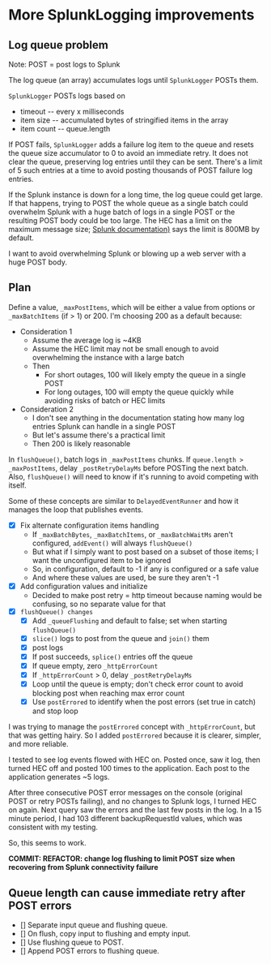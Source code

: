 # More SplunkLogging improvements

## Log queue problem

Note: POST = post logs to Splunk

The log queue (an array) accumulates logs until `SplunkLogger` POSTs them.

`SplunkLogger` POSTs logs based on

-  timeout -- every x milliseconds
-  item size -- accumulated bytes of stringified items in the array
-  item count -- queue.length

If POST fails, `SplunkLogger` adds a failure log item to the queue and resets the queue size accumulator to 0 to avoid an immediate retry. It does not clear the queue, preserving log entries until they can be sent. There's a limit of 5 such entries at a time to avoid posting thousands of POST failure log entries.

If the Splunk instance is down for a long time, the log queue could get large. If that happens, trying to POST the whole queue as a single batch could overwhelm Splunk with a huge batch of logs in a single POST or the resulting POST body could be too large. The HEC has a limit on the maximum message size; [Splunk documentation)](https://docs.splunk.com/Documentation/Splunk/9.0.1/Admin/Limitsconf#.5Bhttp_input.5D) says the limit is 800MB by default.

I want to avoid overwhelming Splunk or blowing up a web server with a huge POST body.

## Plan

Define a value, `_maxPostItems`, which will be either a value from options or `_maxBatchItems` (if > 1) or 200. I'm choosing 200 as a default because:

-  Consideration 1
   -  Assume the average log is ~4KB
   -  Assume the HEC limit may not be small enough to avoid overwhelming the instance with a large batch
   -  Then
      -  For short outages, 100 will likely empty the queue in a single POST
      -  For long outages, 100 will empty the queue quickly while avoiding risks of batch or HEC limits
-  Consideration 2
   -  I don't see anything in the documentation stating how many log entries Splunk can handle in a single POST
   -  But let's assume there's a practical limit
   -  Then 200 is likely reasonable

In `flushQueue()`, batch logs in `_maxPostItems` chunks. If `queue.length > _maxPostItems`, delay `_postRetryDelayMs` before POSTing the next batch. Also, `flushQueue()` will need to know if it's running to avoid competing with itself.

Some of these concepts are similar to `DelayedEventRunner` and how it manages the loop that publishes events.

-  [x] Fix alternate configuration items handling
   -  If `_maxBatchBytes`, `_maxBatchItems`, or `_maxBatchWaitMs` aren't configured, `addEvent()` will always `flushQueue()`
   -  But what if I simply want to post based on a subset of those items; I want the unconfigured item to be ignored
   -  So, in configuration, default to -1 if any is configured or a safe value
   -  And where these values are used, be sure they aren't -1
-  [x] Add configuration values and initialize
   -  Decided to make post retry = http timeout because naming would be confusing, so no separate value for that
-  [x] `flushQueue() changes`
   -  [x] Add `_queueFlushing` and default to false; set when starting `flushQueue()`
   -  [x] `slice()` logs to post from the queue and `join()` them
   -  [x] post logs
   -  [x] If post succeeds, `splice()` entries off the queue
   -  [x] If queue empty, zero `_httpErrorCount`
   -  [x] If `_httpErrorCount` > 0, delay `_postRetryDelayMs`
   -  [x] Loop until the queue is empty; don't check error count to avoid blocking post when reaching max error count
   -  [x] Use `postErrored` to identify when the post errors (set true in catch) and stop loop

I was trying to manage the `postErrored` concept with `_httpErrorCount`, but that was getting hairy. So I added `postErrored` because it is clearer, simpler, and more reliable.

I tested to see log events flowed with HEC on. Posted once, saw it log, then turned HEC off and posted 100 times to the application. Each post to the application generates ~5 logs.

After three consecutive POST error messages on the console (original POST or retry POSTs failing), and no changes to Splunk logs, I turned HEC on again. Next query saw the errors and the last few posts in the log. In a 15 minute period, I had 103 different backupRequestId values, which was consistent with my testing.

So, this seems to work.

**COMMIT: REFACTOR: change log flushing to limit POST size when recovering from Splunk connectivity failure**

## Queue length can cause immediate retry after POST errors

-  [] Separate input queue and flushing queue.
-  [] On flush, copy input to flushing and empty input.
-  [] Use flushing queue to POST.
-  [] Append POST errors to flushing queue.
